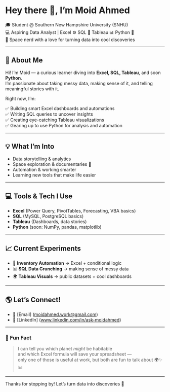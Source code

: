 # Hey there 👋, I’m Moid Ahmed

🎓 Student @ Southern New Hampshire University (SNHU)  
💻 Aspiring Data Analyst | Excel ⚙️ SQL 💾 Tableau 📊 Python 🚀  
🌌 Space nerd with a love for turning data into cool discoveries

---

## 🚀 About Me

Hi! I’m Moid — a curious learner diving into **Excel, SQL, Tableau**, and soon **Python**.  
I’m passionate about taking messy data, making sense of it, and telling meaningful stories with it.

Right now, I’m:

✅ Building smart Excel dashboards and automations  
✅ Writing SQL queries to uncover insights  
✅ Creating eye-catching Tableau visualizations  
✅ Gearing up to use Python for analysis and automation

---

## 💡 What I’m Into

- Data storytelling & analytics  
- Space exploration & documentaries 🌠  
- Automation & working smarter  
- Learning new tools that make life easier

---

## 💻 Tools & Tech I Use

- **Excel** (Power Query, PivotTables, Forecasting, VBA basics)  
- **SQL** (MySQL, PostgreSQL basics)  
- **Tableau** (Dashboards, data stories)  
- **Python** (soon: NumPy, pandas, matplotlib)

---

## 📈 Current Experiments

- 🔧 **Inventory Automation** → Excel + conditional logic  
- 📊 **SQL Data Crunching** → making sense of messy data  
- 🌍 **Tableau Visuals** → public datasets + cool dashboards

---

## 🌎 Let’s Connect!

- 📧 [Email] (moidahmed.work@gmail.com)  
- 💼 [LinkedIn] (www.linkedin.com/in/ask-moidahmed)
---

### 🌟 Fun Fact

> I can tell you which planet *might* be habitable  
> and which Excel formula will save your spreadsheet —  
> only one of those is useful at work, but both are fun to talk about 🌍✨📊

---

Thanks for stopping by! Let’s turn data into discoveries 🚀
